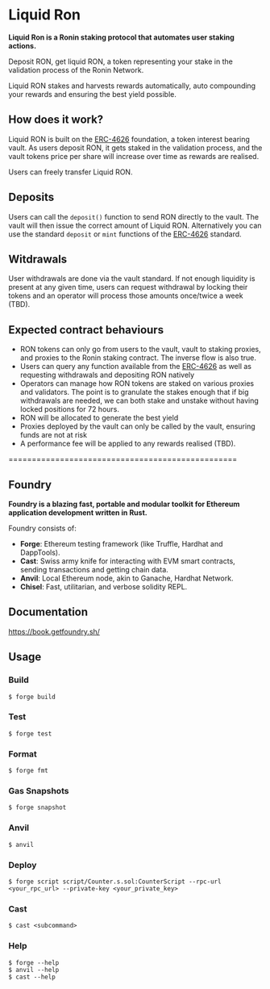 # Liquid Ron

**Liquid Ron is a Ronin staking protocol that automates user staking actions.**

Deposit RON, get liquid RON, a token representing your stake in the validation process of the Ronin Network.

Liquid RON stakes and harvests rewards automatically, auto compounding your rewards and ensuring the best yield possible.

## How does it work?

Liquid RON is built on the [ERC-4626](https://ethereum.org/en/developers/docs/standards/tokens/erc-4626/) foundation, a token interest bearing vault. As users deposit RON, it gets staked in the validation process, and the vault tokens price per share will increase over time as rewards are realised. 

Users can freely transfer Liquid RON.

## Deposits

Users can call the `deposit()` function to send RON directly to the vault. The vault will then issue the correct amount of Liquid RON. Alternatively you can use the standard `deposit` or `mint` functions of the [ERC-4626](https://ethereum.org/en/developers/docs/standards/tokens/erc-4626/) standard. 


## Witdrawals

User withdrawals are done via the vault standard. If not enough liquidity is present at any given time, users can request withdrawal by locking their tokens and an operator will process those amounts once/twice a week (TBD).

## Expected contract behaviours

- RON tokens can only go from users to the vault, vault to staking proxies, and proxies to the Ronin staking contract. The inverse flow is also true.
- Users can query any function available from the [ERC-4626](https://ethereum.org/en/developers/docs/standards/tokens/erc-4626/) as well as requesting withdrawals and depositing RON natively
- Operators can manage how RON tokens are staked on various proxies and validators. The point is to granulate the stakes enough that if big withdrawals are needed, we can both stake and unstake without having locked positions for 72 hours.
- RON will be allocated to generate the best yield
- Proxies deployed by the vault can only be called by the vault, ensuring funds are not at risk
- A performance fee will be applied to any rewards realised (TBD).


=================================================

## Foundry

**Foundry is a blazing fast, portable and modular toolkit for Ethereum application development written in Rust.**

Foundry consists of:

-   **Forge**: Ethereum testing framework (like Truffle, Hardhat and DappTools).
-   **Cast**: Swiss army knife for interacting with EVM smart contracts, sending transactions and getting chain data.
-   **Anvil**: Local Ethereum node, akin to Ganache, Hardhat Network.
-   **Chisel**: Fast, utilitarian, and verbose solidity REPL.

## Documentation

https://book.getfoundry.sh/

## Usage

### Build

```shell
$ forge build
```

### Test

```shell
$ forge test
```

### Format

```shell
$ forge fmt
```

### Gas Snapshots

```shell
$ forge snapshot
```

### Anvil

```shell
$ anvil
```

### Deploy

```shell
$ forge script script/Counter.s.sol:CounterScript --rpc-url <your_rpc_url> --private-key <your_private_key>
```

### Cast

```shell
$ cast <subcommand>
```

### Help

```shell
$ forge --help
$ anvil --help
$ cast --help
```
